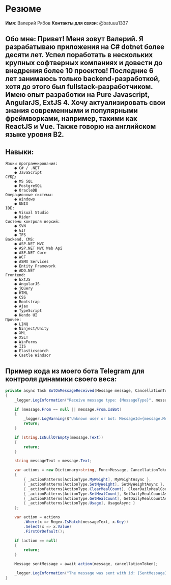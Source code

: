 # Резюме 
**Имя**: Валерий Рябов 
**Контакты для связи**: @batuuu1337

## Обо мне: Привет! Меня зовут Валерий. Я разрабатываю приложения на C# dotnet более десяти лет. Успел поработать в нескольких крупных софтверных компаниях и довести до внедрения более 10 проектов! Последние 6 лет занимаюсь только backend-разработкой, хотя до этого был fullstack-разработчиком. Имею опыт разработки на Pure Javascript, AngularJS, ExtJS 4. Хочу актуализировать свои знания современными и популярными фреймворками, например, такими как ReactJS и Vue. Также говорю на английском языке уровня B2.

## Навыки: 
	Языки программирования:
		● C# / .NET
		● JavaScript
	СУБД:
		● MS SQL
		● PostgreSQL
		● OracleDB
	Операционные системы:
		● Windows
		● UNIX
	IDE:
		● Visual Studio
		● Rider
	Системы контроля версий:
		● SVN
		● GIT
		● TFS
	Backend, CMS:
		● ASP.NET MVC
		● ASP.NET MVC Web Api
		● ASP.NET Core
		● WCF
		● ASMX Services
		● Entity Framework
		● ADO.NET
	Frontend:
		● ExtJS
		● AngularJS
		● jQuery
		● HTML
		● CSS
		● Bootstrap
		● Ajax
		● TypeScript
		● Kendo UI
	Прочее:
		● LINQ
		● Ninject/Unity
		● XML
		● XSLT
		● WinForms
		● IIS
		● Elasticsearch
		● Castle Windsor
		
## Пример кода из моего бота Telegram для контроля динамики своего веса:
```cs
private async Task BotOnMessageReceived(Message message, CancellationToken cancellationToken)
{
	_logger.LogInformation("Receive message type: {MessageType}", message.Type);

	if (message.From == null || message.From.IsBot)
	{
		_logger.LogWarning($"Unknown user or bot: MessageId={message.MessageId}");
		return;
	}

	if (string.IsNullOrEmpty(message.Text))
	{
		return;
	}

	string messageText = message.Text;

	var actions = new Dictionary<string, Func<Message, CancellationToken, Task<Message>>>
	{
		{ _actionPatterns[ActionType.MyWeight], MyWeightAsync },
		{ _actionPatterns[ActionType.SetMyWeight], SetMyWeightAsync },
		{ _actionPatterns[ActionType.ClearMealCount], ClearDailyMealCountAsync },
		{ _actionPatterns[ActionType.SetMealCount], SetDailyMealCountAsync },
		{ _actionPatterns[ActionType.GetMealCount], GetDailyMealCountAsync },
		{ _actionPatterns[ActionType.Usage], UsageAsync }
	};

	var action = actions
		.Where(x => Regex.IsMatch(messageText, x.Key))
		.Select(x => x.Value)
		.FirstOrDefault();

	if (action == null)
	{
		return;
	}

	Message sentMessage = await action(message, cancellationToken);

	_logger.LogInformation("The message was sent with id: {SentMessageId}", sentMessage.MessageId);
}
```